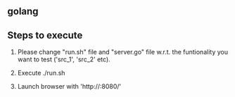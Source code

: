 ## golang
## Steps to execute

1) Please change "run.sh" file and "server.go" file w.r.t. the funtionality you want to test ('src_1', 'src_2' etc).

2) Execute ./run.sh

3) Launch browser with 'http://<IP>:8080/'
